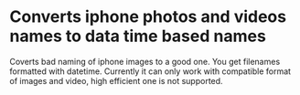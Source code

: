 # Converts iphone photos and videos names to data time based names

Coverts bad naming of iphone images to a good one. You get filenames formatted with datetime. Currently it can only work with compatible format of images and video, high efficient one is not supported.
